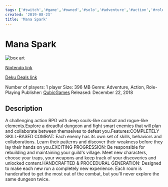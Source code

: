 ```yaml
---
tags: ['#switch','#game','#owned','#solo','#adventure','#action','#role-playing']
created: '2019-08-23'
title: 'Mana Spark'
---
```

# Mana Spark

![box art](https://assets.nintendo.com/image/upload/c_pad,f_auto,h_613,q_auto,w_1089/ncom/en_US/games/switch/m/mana-spark-switch/hero?v=2021042919)

[Nintendo link](https://www.nintendo.com/games/detail/mana-spark-switch/)

[Deku Deals link](https://www.dekudeals.com/items/mana-spark)

Number of players: 1 player
Size: 396 MB
Genre: Adventure, Action, Role-Playing
Publisher: [QubicGames](https://www.dekudeals.com/games?include[collection]=true&filter[publisher]=QubicGames)
Released: December 22, 2018

## Description

A challenging action RPG with deep souls-like combat and rogue-like elements.Explore a dreadful dungeon and fight smart enemies that will plan and collaborate between themselves to defeat you.Features:COMPLETELY SKILL-BASED COMBAT: Each enemy has its own set of skills, behaviors and collaborations. Learn their patterns and discover their weakness before they lay their hands on you.EXCITING PROGRESSION: Be responsible for rebuilding and maintaining your guild's village. Meet new characters, choose your traps, your weapons and keep track of your discoveries and unlocked content.HANDCRAFTED & PROCEDURAL GENERATION: Designed to make each new run a completely new experience. Each room is handcrafted to get the most out of the combat, but you'll never explore the same dungeon twice.
